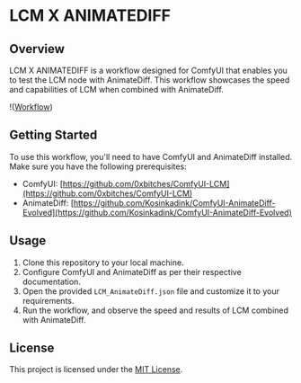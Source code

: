 # LCM X ANIMATEDIFF

## Overview

LCM X ANIMATEDIFF is a workflow designed for ComfyUI that enables you to test the LCM node with AnimateDiff. This workflow showcases the speed and capabilities of LCM when combined with AnimateDiff.

!([Workflow](https://github.com/Niutonian/LCM_AnimateDiff/blob/main/Screenshot%202023-10-27%20214231.png?raw=true))

## Getting Started

To use this workflow, you'll need to have ComfyUI and AnimateDiff installed. Make sure you have the following prerequisites:

- ComfyUI: [https://github.com/0xbitches/ComfyUI-LCM](https://github.com/0xbitches/ComfyUI-LCM)
- AnimateDiff: [https://github.com/Kosinkadink/ComfyUI-AnimateDiff-Evolved](https://github.com/Kosinkadink/ComfyUI-AnimateDiff-Evolved)

## Usage

1. Clone this repository to your local machine.
2. Configure ComfyUI and AnimateDiff as per their respective documentation.
3. Open the provided `LCM_AnimateDiff.json` file and customize it to your requirements.
4. Run the workflow, and observe the speed and results of LCM combined with AnimateDiff.

## License

This project is licensed under the [MIT License](LICENSE).
